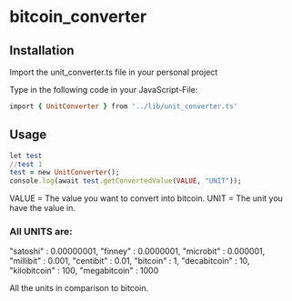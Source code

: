 # bitcoin_converter

## Installation

Import the unit_converter.ts file in your personal project

Type in the following code in your JavaScript-File:

```ruby
import { UnitConverter } from '../lib/unit_converter.ts'
```

## Usage

```ruby
let test 
//test 1
test = new UnitConverter();
console.log(await test.getConvertedValue(VALUE, "UNIT"));
```

VALUE = The value you want to convert into bitcoin.
UNIT = The unit you have the value in.

### All UNITS are:

"satoshi"           :   0.00000001,
"finney"            :   0.0000001,
"microbit"          :   0.000001,
"millibit"          :   0.001,
"centibit"          :   0.01,
"bitcoin"           :   1,
"decabitcoin"       :   10,
"kilobitcoin"       :   100,
"megabitcoin"       :   1000

All the units in comparison to bitcoin.
